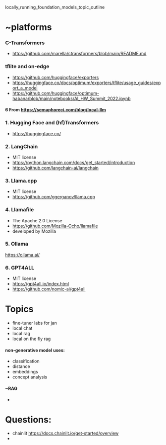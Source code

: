 

locally_running_foundation_models_topic_outline

# ~platforms

### C-Transformers
- https://github.com/marella/ctransformers/blob/main/README.md

### tflite and on-edge
- https://github.com/huggingface/exporters
- https://huggingface.co/docs/optimum/exporters/tflite/usage_guides/export_a_model 
- https://github.com/huggingface/optimum-habana/blob/main/notebooks/AI_HW_Summit_2022.ipynb 


#### 6 From https://semaphoreci.com/blog/local-llm

### 1. Hugging Face and (hf)Transformers
- https://huggingface.co/

### 2. LangChain
-  MIT license 
- https://python.langchain.com/docs/get_started/introduction 
- https://github.com/langchain-ai/langchain 

### 3. Llama.cpp
-  MIT license 
- https://github.com/ggerganov/llama.cpp 

### 4. Llamafile
-  The Apache 2.0 License
- https://github.com/Mozilla-Ocho/llamafile 
- developed by Mozilla 

### 5. Ollama
https://ollama.ai/ 

### 6. GPT4ALL
-  MIT license 
- https://gpt4all.io/index.html 
- https://github.com/nomic-ai/gpt4all 

# Topics
- fine-tuner labs for jan
- local chat
- local rag
- local on the fly rag

#### non-generative model uses:
- classification
- distance
- embeddings
- concept analysis

#### ~RAG
- 



# Questions:
- chainlit https://docs.chainlit.io/get-started/overview 
- 
